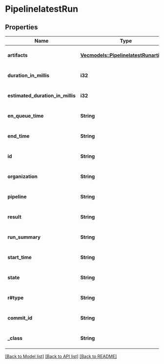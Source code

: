 # PipelinelatestRun

## Properties
Name | Type | Description | Notes
------------ | ------------- | ------------- | -------------
**artifacts** | [**Vec<models::PipelinelatestRunartifacts>**](PipelinelatestRunartifacts.md) |  | [optional] [default to None]
**duration_in_millis** | **i32** |  | [optional] [default to None]
**estimated_duration_in_millis** | **i32** |  | [optional] [default to None]
**en_queue_time** | **String** |  | [optional] [default to None]
**end_time** | **String** |  | [optional] [default to None]
**id** | **String** |  | [optional] [default to None]
**organization** | **String** |  | [optional] [default to None]
**pipeline** | **String** |  | [optional] [default to None]
**result** | **String** |  | [optional] [default to None]
**run_summary** | **String** |  | [optional] [default to None]
**start_time** | **String** |  | [optional] [default to None]
**state** | **String** |  | [optional] [default to None]
**r#type** | **String** |  | [optional] [default to None]
**commit_id** | **String** |  | [optional] [default to None]
**_class** | **String** |  | [optional] [default to None]

[[Back to Model list]](../README.md#documentation-for-models) [[Back to API list]](../README.md#documentation-for-api-endpoints) [[Back to README]](../README.md)


